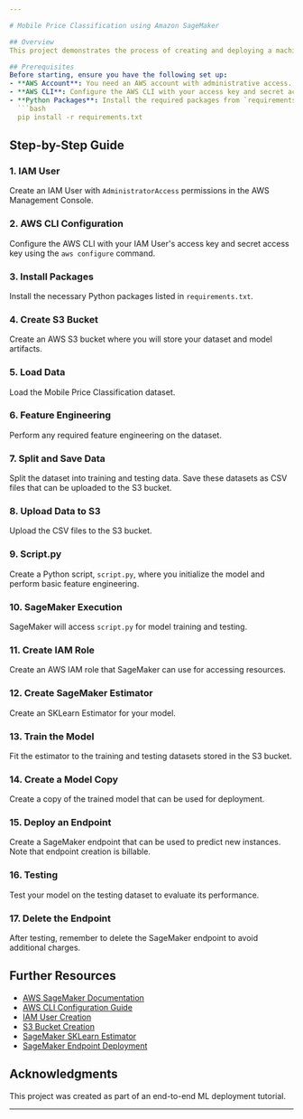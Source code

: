```yaml
---

# Mobile Price Classification using Amazon SageMaker

## Overview
This project demonstrates the process of creating and deploying a machine learning model to classify mobile phone prices using AWS SageMaker. The classification problem involves predicting the price range of mobile phones based on their features.

## Prerequisites
Before starting, ensure you have the following set up:
- **AWS Account**: You need an AWS account with administrative access.
- **AWS CLI**: Configure the AWS CLI with your access key and secret access key.
- **Python Packages**: Install the required packages from `requirements.txt`:
  ```bash
  pip install -r requirements.txt
  ```

## Step-by-Step Guide

### 1. IAM User
Create an IAM User with `AdministratorAccess` permissions in the AWS Management Console.

### 2. AWS CLI Configuration
Configure the AWS CLI with your IAM User's access key and secret access key using the `aws configure` command.

### 3. Install Packages
Install the necessary Python packages listed in `requirements.txt`.

### 4. Create S3 Bucket
Create an AWS S3 bucket where you will store your dataset and model artifacts.

### 5. Load Data
Load the Mobile Price Classification dataset.

### 6. Feature Engineering
Perform any required feature engineering on the dataset.

### 7. Split and Save Data
Split the dataset into training and testing data. Save these datasets as CSV files that can be uploaded to the S3 bucket.

### 8. Upload Data to S3
Upload the CSV files to the S3 bucket.

### 9. Script.py
Create a Python script, `script.py`, where you initialize the model and perform basic feature engineering.

### 10. SageMaker Execution
SageMaker will access `script.py` for model training and testing.

### 11. Create IAM Role
Create an AWS IAM role that SageMaker can use for accessing resources.

### 12. Create SageMaker Estimator
Create an SKLearn Estimator for your model.

### 13. Train the Model
Fit the estimator to the training and testing datasets stored in the S3 bucket.

### 14. Create a Model Copy
Create a copy of the trained model that can be used for deployment.

### 15. Deploy an Endpoint
Create a SageMaker endpoint that can be used to predict new instances. Note that endpoint creation is billable.

### 16. Testing
Test your model on the testing dataset to evaluate its performance.

### 17. Delete the Endpoint
After testing, remember to delete the SageMaker endpoint to avoid additional charges.

## Further Resources
- [AWS SageMaker Documentation](https://docs.aws.amazon.com/sagemaker/latest/dg/whatis.html)
- [AWS CLI Configuration Guide](https://docs.aws.amazon.com/cli/latest/userguide/cli-configure-files.html)
- [IAM User Creation](https://docs.aws.amazon.com/IAM/latest/UserGuide/id_users_create.html)
- [S3 Bucket Creation](https://docs.aws.amazon.com/AmazonS3/latest/userguide/create-bucket-overview.html)
- [SageMaker SKLearn Estimator](https://sagemaker.readthedocs.io/en/stable/frameworks/sklearn/using_sklearn.html)
- [SageMaker Endpoint Deployment](https://docs.aws.amazon.com/sagemaker/latest/dg/deploy-model.html)

## Acknowledgments
This project was created as part of an end-to-end ML deployment tutorial.

---
```

